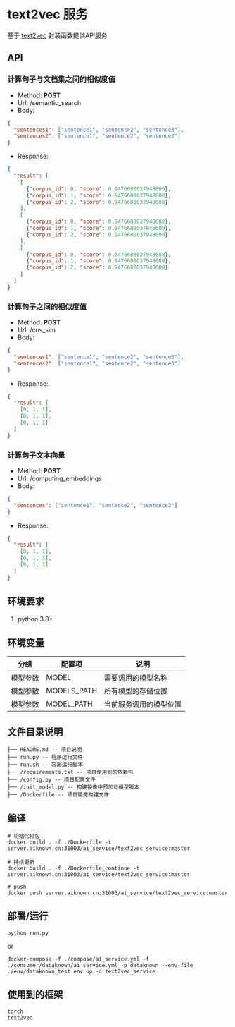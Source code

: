 # text2vec 服务

基于 [text2vec](https://github.com/shibing624/text2vec) 封装函数提供API服务

## API

### 计算句子与文档集之间的相似度值
- Method: **POST**
- Url: /semantic_search
- Body:
```json
{
  "sentences1": ["sentence1", "sentence2", "sentence3"],
  "sentences2": ["sentence1", "sentence2", "sentence3"]
}
```
- Response: 
```json
{
  "result": [
    [
      {"corpus_id": 0, "score": 0.9476608037948608},
      {"corpus_id": 1, "score": 0.9476608037948608},
      {"corpus_id": 2, "score": 0.9476608037948608}
    ],
    [
      {"corpus_id": 0, "score": 0.9476608037948608},
      {"corpus_id": 1, "score": 0.9476608037948608},
      {"corpus_id": 2, "score": 0.9476608037948608}
    ],
    [
      {"corpus_id": 0, "score": 0.9476608037948608},
      {"corpus_id": 1, "score": 0.9476608037948608},
      {"corpus_id": 2, "score": 0.9476608037948608}
    ]
  ]
}
```

### 计算句子之间的相似度值
- Method: **POST**
- Url: /cos_sim
- Body:
```json
{
  "sentences1": ["sentence1", "sentence2", "sentence3"],
  "sentences2": ["sentence1", "sentence2", "sentence3"]
}
```
- Response: 
```json
{
  "result": [
    [0, 1, 1], 
    [0, 1, 1], 
    [0, 1, 1]
  ]
}
```

### 计算句子文本向量
- Method: **POST**
- Url: /computing_embeddings
- Body:
```json
{
  "sentences": ["sentence1", "sentence2", "sentence3"]
}
```
- Response: 
```json
{
  "result": [
    [0, 1, 1], 
    [0, 1, 1], 
    [0, 1, 1]
  ]
}
```

## 环境要求

1. python 3.8+

## 环境变量

| 分组     | 配置项       | 说明                 |
| ------- | ------------| -------------------- |
| 模型参数 | MODEL        | 需要调用的模型名称     |
| 模型参数 | MODELS_PATH  | 所有模型的存储位置     |
| 模型参数 | MODEL_PATH   | 当前服务调用的模型位置  |

## 文件目录说明

```filetree 
├── README.md -- 项目说明
├── run.py -- 程序运行文件
├── run.sh -- 容器运行脚本
├── /requirements.txt -- 项目使用到的依赖包
├── /config.py -- 项目配置文件
├── /init_model.py -- 构建镜像中预加载模型脚本
├── /Dockerfile -- 项目镜像构建文件
```
## 编译
```shell
# 初始化打包
docker build . -f ./Dockerfile -t server.aiknown.cn:31003/ai_service/text2vec_service:master

# 持续更新
docker build . -f ./Dockerfile_continue -t server.aiknown.cn:31003/ai_service/text2vec_service:master

# push
docker push server.aiknown.cn:31003/ai_service/text2vec_service:master 
```

## 部署/运行

```shell
python run.py
```

or

```shell
docker-compose -f ./compose/ai_service.yml -f ./consumer/dataknown/ai_service.yml -p dataknown --env-file ./env/dataknown_test.env up -d text2vec_service
```

## 使用到的框架

```shell
torch
text2vec
```